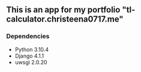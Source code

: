 ## This is an app for my portfolio "tl-calculator.christeena0717.me"

### Dependencies
- Python 3.10.4
- Django 4.1.1
- uwsgi 2.0.20
